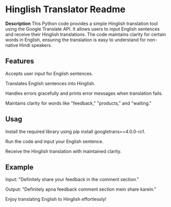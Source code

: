 # Hinglish Translator Readme

__Description__
This Python code provides a simple Hinglish translation tool using the Google Translate API. It allows users to input English sentences and receive their Hinglish translations. The code maintains clarity for certain words in English, ensuring the translation is easy to understand for non-native Hindi speakers.

## Features ##

Accepts user input for English sentences.

Translates English sentences into Hinglish.

Handles errors gracefully and prints error messages when translation fails.

Maintains clarity for words like "feedback," "products," and "waiting."

## Usag ##

Install the required library using pip install googletrans==4.0.0-rc1.

Run the code and input your English sentence.

Receive the Hinglish translation with maintained clarity.

## Example ##

Input: "Definitely share your feedback in the comment section."

Output: "Definitely apna feedback comment section mein share karein."

Enjoy translating English to Hinglish effortlessly!

